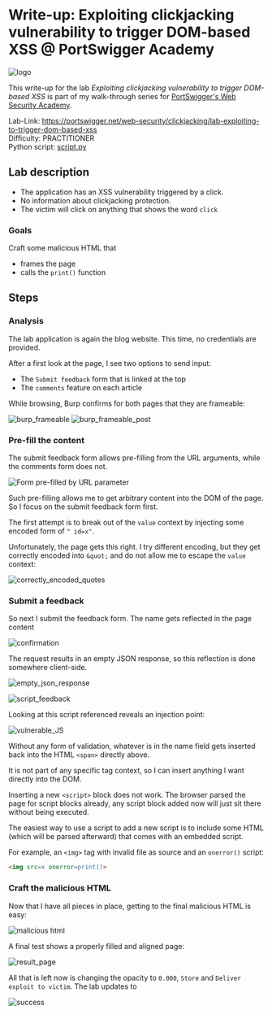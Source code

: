 # Write-up: Exploiting clickjacking vulnerability to trigger DOM-based XSS @ PortSwigger Academy

![logo](img/logo.png)

This write-up for the lab *Exploiting clickjacking vulnerability to trigger DOM-based XSS* is part of my walk-through series for [PortSwigger's Web Security Academy](https://portswigger.net/web-security).

Lab-Link: <https://portswigger.net/web-security/clickjacking/lab-exploiting-to-trigger-dom-based-xss>  
Difficulty: PRACTITIONER  
Python script: [script.py](script.py)  

## Lab description

- The application has an XSS vulnerability triggered by a click.
- No information about clickjacking protection.
- The victim will click on anything that shows the word `click`

### Goals

Craft some malicious HTML that

- frames the page
- calls the `print()` function

## Steps

### Analysis

The lab application is again the blog website. This time, no credentials are provided. 

After a first look at the page, I see two options to send input:

- The `Submit feedback` form that is linked at the top
- The `comments` feature on each article

While browsing, Burp confirms for both pages that they are frameable:

![burp_frameable](img/burp_frameable.png) ![burp_frameable_post](img/burp_frameable_post.png)

### Pre-fill the content

The submit feedback form allows pre-filling from the URL arguments, while the comments form does not. 

![Form pre-filled by URL parameter](img/prefil_from_get_url.png)

Such pre-filling allows me to get arbitrary content into the DOM of the page. So I  focus on the submit feedback form first. 

The first attempt is to break out of the `value` context by injecting some encoded form of `" id=x"`.

Unfortunately, the page gets this right. I try different encoding, but they get correctly encoded into `&quot;` and do not allow me to escape the `value` context:

![correctly_encoded_quotes](img/correctly_encoded_quotes.png)

### Submit a feedback

So next I submit the feedback form. The name gets reflected in the page content

![confirmation](img/confirmation.png)

The request results in an empty JSON response, so this reflection is done somewhere client-side.

![empty_json_response](img/empty_json_response.png)

![script_feedback](img/script_feedback.png)

Looking at this script referenced reveals an injection point:

![vulnerable_JS](img/vulnerable_JS.png)

Without any form of validation, whatever is in the name field gets inserted back into the HTML `<span>` directly above.

It is not part of any specific tag context, so I can insert anything I want directly into the DOM. 

Inserting a new `<script>` block does not work. The browser parsed the page for script blocks already, any script block added now will just sit there without being executed.

The easiest way to use a script to add a new script is to include some HTML (which will be parsed afterward) that comes with an embedded script. 

For example, an `<img>` tag with invalid file as source and an `onerror()` script:

```HTML
<img src=x onerror=print()>
```

### Craft the malicious HTML

Now that I have all pieces in place, getting to the final malicious HTML is easy:

![malicious html](img/malicious_html.png)

A final test shows a properly filled and aligned page:

![result_page](img/result_page.png)

All that is left now is changing the opacity to `0.000`, `Store` and `Deliver exploit to victim`. The lab updates to

![success](img/success.png)
